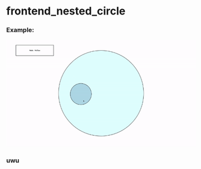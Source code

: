 # frontend_nested_circle
### Example:
![](https://github.com/cclarice/frontend_nested_circle/blob/master/gif/example.gif)

### uwu
